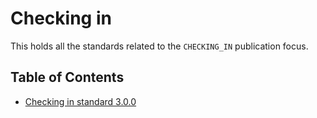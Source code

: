 # Checking in

This holds all the standards related to the `CHECKING_IN` publication focus.

## Table of Contents

- [Checking in standard 3.0.0](./3.0.0/README.md)
